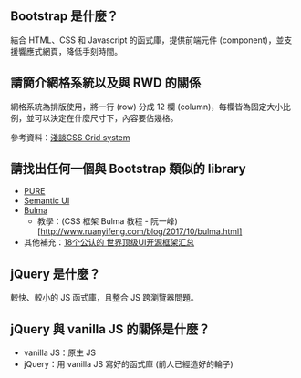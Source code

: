 ## Bootstrap 是什麼？
結合 HTML、CSS 和 Javascript 的函式庫，提供前端元件 (component)，並支援響應式網頁，降低手刻時間。

## 請簡介網格系統以及與 RWD 的關係
網格系統為排版使用，將一行 (row) 分成 12 欄 (column)，每欄皆為固定大小比例，並可以決定在什麼尺寸下，內容要佔幾格。

參考資料：[淺談CSS Grid system](https://ithelp.ithome.com.tw/articles/10139242)

## 請找出任何一個與 Bootstrap 類似的 library
- [PURE](https://purecss.io/)
- [Semantic UI](https://semantic-ui.com/)
- [Bulma](https://bulma.io/)
  - 教學：(CSS 框架 Bulma 教程 - 阮一峰)[http://www.ruanyifeng.com/blog/2017/10/bulma.html]
- 其他補充：[18个公认的 世界顶级UI开源框架汇总](https://www.jianshu.com/p/50410c351228)

## jQuery 是什麼？
較快、較小的 JS 函式庫，且整合 JS 跨瀏覽器問題。

## jQuery 與 vanilla JS 的關係是什麼？
- vanilla JS：原生 JS
- jQuery：用 vanilla JS 寫好的函式庫 (前人已經造好的輪子)